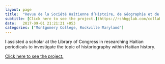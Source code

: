 ```yaml
---
layout: page
title:  "Revue de la Société Haïtienne d’Histoire, de Géographie et de Géologie"
subtitle: [Click here to see the project.](https://rshhgglab.com/collaborators/)
date:   2017-09-01 21:21:21 +053
categories: ["Montgomery College, Rockville Maryland"]
---
```


I assisted a scholar at the Library of Congress in researching Haitian periodicals to investigate the topic of historiography within Haitian history.

[Click here to see the project.](https://rshhgglab.com/collaborators/)
